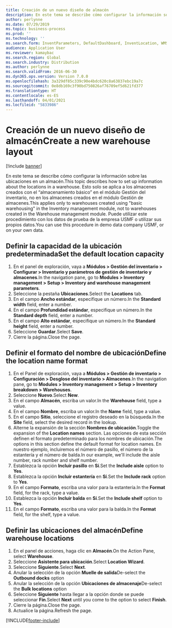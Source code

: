 ```yaml
---
title: Creación de un nuevo diseño de almacén
description: En este tema se describe cómo configurar la información sobre las ubicaciones en un almacén.
author: perlynne
ms.date: 07/29/2019
ms.topic: business-process
ms.prod: ''
ms.technology: ''
ms.search.form: InventParameters, DefaultDashboard, InventLocation, WMSLocationWizard
audience: Application User
ms.reviewer: kamaybac
ms.search.region: Global
ms.search.industry: Distribution
ms.author: perlynne
ms.search.validFrom: 2016-06-30
ms.dyn365.ops.version: Version 7.0.0
ms.openlocfilehash: 3a329df85c339c90e4bdc620c8a63837ebc19a7c
ms.sourcegitcommit: 0e8db169c3f90bd750826af76709ef5d621fd377
ms.translationtype: HT
ms.contentlocale: es-ES
ms.lasthandoff: 04/01/2021
ms.locfileid: "5833986"
---
```

# <a name="create-a-new-warehouse-layout"></a><span data-ttu-id="3068b-103">Creación de un nuevo diseño de almacén</span><span class="sxs-lookup"><span data-stu-id="3068b-103">Create a new warehouse layout</span></span>

[!include [banner](../../includes/banner.md)]

<span data-ttu-id="3068b-104">En este tema se describe cómo configurar la información sobre las ubicaciones en un almacén.</span><span class="sxs-lookup"><span data-stu-id="3068b-104">This topic describes how to set up information about the locations in a warehouse.</span></span> <span data-ttu-id="3068b-105">Esto solo se aplica a los almacenes creados con el “almacenamiento básico” en el módulo Gestión del inventario, no en los almacenes creados en el módulo Gestión de almacenes.</span><span class="sxs-lookup"><span data-stu-id="3068b-105">This applies only to warehouses created using "basic warehousing" in the Inventory management module, not to warehouses created in the Warehouse management module.</span></span> <span data-ttu-id="3068b-106">Puede utilizar este procedimiento con los datos de prueba de la empresa USMF o utilizar sus propios datos.</span><span class="sxs-lookup"><span data-stu-id="3068b-106">You can use this procedure in demo data company USMF, or on your own data.</span></span>


## <a name="set-the-default-location-capacity"></a><span data-ttu-id="3068b-107">Definir la capacidad de la ubicación predeterminada</span><span class="sxs-lookup"><span data-stu-id="3068b-107">Set the default location capacity</span></span>
1. <span data-ttu-id="3068b-108">En el panel de exploración, vaya a **Módulos > Gestión del inventario > Configurar > Inventario y parámetros de gestión de inventario y almacenes**.</span><span class="sxs-lookup"><span data-stu-id="3068b-108">In the navigation pane, go to **Modules > Inventory management > Setup > Inventory and warehouse management parameters**.</span></span>
2. <span data-ttu-id="3068b-109">Seleccione la pestaña **Ubicaciones**.</span><span class="sxs-lookup"><span data-stu-id="3068b-109">Select the **Locations** tab.</span></span>
3. <span data-ttu-id="3068b-110">En el campo **Ancho estándar**, especifique un número.</span><span class="sxs-lookup"><span data-stu-id="3068b-110">In the **Standard width** field, enter a number.</span></span>
4. <span data-ttu-id="3068b-111">En el campo **Profundidad estándar**, especifique un número.</span><span class="sxs-lookup"><span data-stu-id="3068b-111">In the **Standard depth** field, enter a number.</span></span>
5. <span data-ttu-id="3068b-112">En el campo **Alto estándar**, especifique un número.</span><span class="sxs-lookup"><span data-stu-id="3068b-112">In the **Standard height** field, enter a number.</span></span>
6. <span data-ttu-id="3068b-113">Seleccione **Guardar**.</span><span class="sxs-lookup"><span data-stu-id="3068b-113">Select **Save**.</span></span>
7. <span data-ttu-id="3068b-114">Cierre la página.</span><span class="sxs-lookup"><span data-stu-id="3068b-114">Close the page.</span></span>

## <a name="define-the-location-name-format"></a><span data-ttu-id="3068b-115">Definir el formato del nombre de ubicación</span><span class="sxs-lookup"><span data-stu-id="3068b-115">Define the location name format</span></span>
1. <span data-ttu-id="3068b-116">En el Panel de exploración, vaya a **Módulos > Gestión de inventario > Configuración > Desglose del inventario > Almacenes**.</span><span class="sxs-lookup"><span data-stu-id="3068b-116">In the navigation pane, go to **Modules > Inventory management > Setup > Inventory breakdown > Warehouses**.</span></span>
2. <span data-ttu-id="3068b-117">Seleccione **Nuevo**.</span><span class="sxs-lookup"><span data-stu-id="3068b-117">Select **New**.</span></span>
3. <span data-ttu-id="3068b-118">En el campo **Almacén**, escriba un valor.</span><span class="sxs-lookup"><span data-stu-id="3068b-118">In the **Warehouse** field, type a value.</span></span>
4. <span data-ttu-id="3068b-119">En el campo **Nombre**, escriba un valor.</span><span class="sxs-lookup"><span data-stu-id="3068b-119">In the **Name** field, type a value.</span></span>
5. <span data-ttu-id="3068b-120">En el campo **Sitio**, seleccione el registro deseado en la búsqueda.</span><span class="sxs-lookup"><span data-stu-id="3068b-120">In the **Site** field, select the desired record in the lookup.</span></span>
6. <span data-ttu-id="3068b-121">Alterne la expansión de la sección **Nombres de ubicación**.</span><span class="sxs-lookup"><span data-stu-id="3068b-121">Toggle the expansion of the **Location names** section.</span></span> <span data-ttu-id="3068b-122">Las opciones de esta sección definen el formato predeterminado para los nombres de ubicación.</span><span class="sxs-lookup"><span data-stu-id="3068b-122">The options in this section define the default format for location names.</span></span> <span data-ttu-id="3068b-123">En nuestro ejemplo, incluiremos el número de pasillo, el número de la estantería y el número de balda.</span><span class="sxs-lookup"><span data-stu-id="3068b-123">In our example, we'll include the aisle number, rack number and shelf number.</span></span>  
7. <span data-ttu-id="3068b-124">Establezca la opción **Incluir pasillo** en **Sí**.</span><span class="sxs-lookup"><span data-stu-id="3068b-124">Set the **Include aisle** option to **Yes**.</span></span>
8. <span data-ttu-id="3068b-125">Establezca la opción **Incluir estantería** en **Sí**.</span><span class="sxs-lookup"><span data-stu-id="3068b-125">Set the **Include rack** option to **Yes**.</span></span> 
9. <span data-ttu-id="3068b-126">En el campo **Formato**, escriba una valor para la estantería.</span><span class="sxs-lookup"><span data-stu-id="3068b-126">In the **Format** field, for the rack, type a value.</span></span>
10. <span data-ttu-id="3068b-127">Establezca la opción **Incluir balda** en **Sí**.</span><span class="sxs-lookup"><span data-stu-id="3068b-127">Set the **Include shelf** option to **Yes**.</span></span>
11. <span data-ttu-id="3068b-128">En el campo **Formato**, escriba una valor para la balda.</span><span class="sxs-lookup"><span data-stu-id="3068b-128">In the **Format** field, for the shelf, type a value.</span></span>

## <a name="define-warehouse-locations"></a><span data-ttu-id="3068b-129">Definir las ubicaciones del almacén</span><span class="sxs-lookup"><span data-stu-id="3068b-129">Define warehouse locations</span></span>
1. <span data-ttu-id="3068b-130">En el panel de acciones, haga clic en **Almacén**.</span><span class="sxs-lookup"><span data-stu-id="3068b-130">On the Action Pane, select **Warehouse**.</span></span>
2. <span data-ttu-id="3068b-131">Seleccione **Asistente para ubicación**.</span><span class="sxs-lookup"><span data-stu-id="3068b-131">Select **Location Wizard**.</span></span>
3. <span data-ttu-id="3068b-132">Seleccione **Siguiente**.</span><span class="sxs-lookup"><span data-stu-id="3068b-132">Select **Next**.</span></span>
4. <span data-ttu-id="3068b-133">Anular la selección de la opción **Muelle de salida**</span><span class="sxs-lookup"><span data-stu-id="3068b-133">De-select the **Outbound docks** option</span></span>
5. <span data-ttu-id="3068b-134">Anular la selección de la opción **Ubicaciones de almacenaje**</span><span class="sxs-lookup"><span data-stu-id="3068b-134">De-select the **Bulk locations** option</span></span>
6. <span data-ttu-id="3068b-135">Seleccione **Siguiente** hasta llegar a la opción donde se puede seleccionar **Fin**.</span><span class="sxs-lookup"><span data-stu-id="3068b-135">Select **Next** until you come to the option to select **Finish**.</span></span>
7. <span data-ttu-id="3068b-136">Cierre la página.</span><span class="sxs-lookup"><span data-stu-id="3068b-136">Close the page.</span></span>
8. <span data-ttu-id="3068b-137">Actualice la página.</span><span class="sxs-lookup"><span data-stu-id="3068b-137">Refresh the page.</span></span>



[!INCLUDE[footer-include](../../../includes/footer-banner.md)]